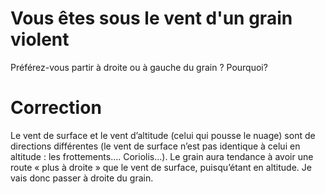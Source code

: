 # Vous êtes sous le vent d'un grain violent

Préférez-vous partir à droite ou à gauche du grain ? Pourquoi?

# Correction
Le vent de surface et le vent d’altitude (celui qui pousse le nuage) sont de directions différentes (le vent de surface n’est pas identique à celui en altitude : les frottements…. Coriolis…). Le grain aura tendance à avoir une route « plus à droite » que le vent de surface, puisqu’étant en altitude. Je vais donc passer à droite du grain.

